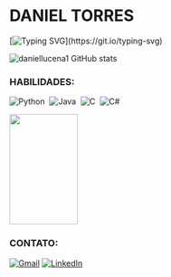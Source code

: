 # DANIEL TORRES

[![Typing SVG](https://readme-typing-svg.herokuapp.com/?color=38bdae&size=35&center=true&vCenter=true&width=1000&lines=Olá!;Meu+nome+é+Daniel+Torres;Eu+tenho+19+anos;Estudo+Sistemas+de+Informação;Seja+Bem-vindo(a);Hello!;My+name+is+Daniel+Torres;I'm+19+years+old;I'm+from+Brazil;I'm+studying+Information+Systems;Be+Welcome;Hola!;Me+nombre+es+Daniel+Torres;Tengo+19+años;Estudio+sistema+de+información;Bienvenido!)](https://git.io/typing-svg)

![daniellucena1 GitHub stats](https://github-readme-stats.vercel.app/api?username=daniellucena1&show_icons=true&theme=transparent&border_color=407c85&rank_icon=github&include_all_commits=true&hide=contribs&locale=pt-br)

### HABILIDADES:

![Python](https://img.shields.io/badge/Python-14354C?style=for-the-badge&logo=python&logoColor=white)&nbsp;
![Java](https://img.shields.io/badge/Java-ED8B00?style=for-the-badge&logo=java&logoColor=white)&nbsp;
![C](https://img.shields.io/badge/C-00599C?style=for-the-badge&logo=c&logoColor=white)&nbsp;
![C#](https://img.shields.io/badge/C%23-239120?style=for-the-badge&logo=c-sharp&logoColor=white)&nbsp;

<div>
  <img width="49%" height="195px" src="https://github-readme-stats.vercel.app/api/top-langs/?username=daniellucena1&layout=compact&hide_border=true&title_color=328da8&text_color=ededed&bg_color=0d1117"/>
</div>

### CONTATO:

[![Gmail](https://img.shields.io/badge/Gmail-D14836?style=for-the-badge&logo=gmail&logoColor=white)](mailto:danieljlt23@gmail.com)
[![LinkedIn](https://img.shields.io/badge/linkedin-%230077B5.svg?style=for-the-badge&logo=linkedin&logoColor=white)](www.linkedin.com/in/daniel-torres-871024281/)
